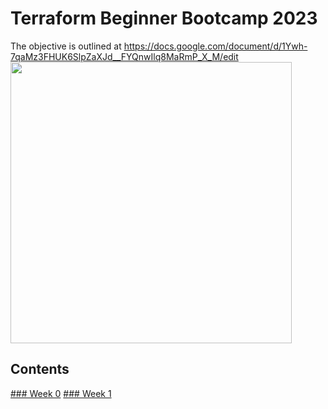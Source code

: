 # Terraform Beginner Bootcamp 2023

The objective is outlined at https://docs.google.com/document/d/1Ywh-7qaMz3FHUK6SlpZaXJd__FYQnwIlq8MaRmP_X_M/edit 
<img src="268042721-ab015431-2d14-4910-aa37-be4807b2b905.png" width=450>

## Contents
[### Week 0](/docs/week-0.md)
[### Week 1](/docs/week-1.md)
